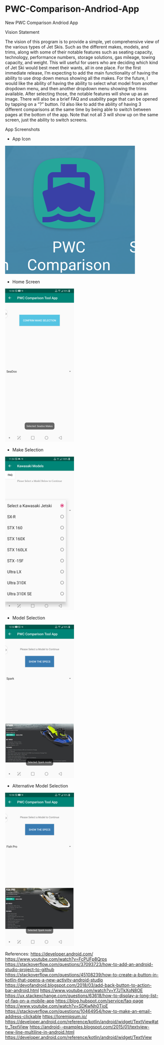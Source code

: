 # PWC-Comparison-Andriod-App
New PWC Comparison Andriod App

Vision Statement

The vision of this program is to provide a simple, yet comprehensive view of the various types of Jet Skis. Such as the different makes, models, and trims, along with some of their notable features such as seating capacity, technology, performance numbers, storage solutions, gas mileage, towing capacity, and weight. This will useful for users who are deciding which kind of Jet Ski would best meet their wants, all in one place. For the first immediate release, I’m expecting to add the main functionality of having the ability to use drop down menus showing all the makes. 
For the future, I would like the ability of having the ability to select what model from another dropdown menu, and then another dropdown menu showing the trims available. After selecting those, the notable features will show up as an image. There will also be a brief FAQ and usability page that can be opened by tapping on a “?” button. I’d also like to add the ability of having 3 different comparisons at the same time by being able to switch between pages at the bottom of the app. Note that not all 3 will show up on the same screen, just the ability to switch screens.

App Screenshots

- App Icon

![alt text](https://github.com/ChristianMRodas/PWC-Comparison-Andriod-App/blob/master/App%20Icon.png?raw=true)


- Home Screen

<img src="https://github.com/ChristianMRodas/PWC-Comparison-Andriod-App/blob/master/make%20confirm.png?raw=true" 
     width="225" 
     height="500" />


- Make Selection

<img src="https://github.com/ChristianMRodas/PWC-Comparison-Andriod-App/blob/master/model%202.png?raw=true" 
     width="225" 
     height="500" />


- Model Selection

<img src="https://github.com/ChristianMRodas/PWC-Comparison-Andriod-App/blob/master/model.png?raw=true" 
     width="225" 
     height="500" />


- Alternative Model Selection

<img src="https://github.com/ChristianMRodas/PWC-Comparison-Andriod-App/blob/master/model%20alt.png?raw=true" 
     width="225" 
     height="500" />


References:
https://developer.android.com/
https://www.youtube.com/watch?v=FcPUFp8Qrps
https://stackoverflow.com/questions/37093723/how-to-add-an-android-studio-project-to-github
https://stackoverflow.com/questions/45108239/how-to-create-a-button-in-kotlin-that-opens-a-new-activity-android-studio
https://devofandroid.blogspot.com/2018/03/add-back-button-to-action-bar-android.html
https://www.youtube.com/watch?v=Y7JTkXoN8OE
https://ux.stackexchange.com/questions/63618/how-to-display-a-long-list-of-faq-on-a-mobile-app
https://blog.hubspot.com/service/faq-page
https://www.youtube.com/watch?v=SDKwNh0TioE
https://stackoverflow.com/questions/10464954/how-to-make-an-email-address-clickable
https://loremipsum.io/
https://developer.android.com/reference/kotlin/android/widget/TextView#attr_TextView
https://android--examples.blogspot.com/2015/01/textview-new-line-multiline-in-android.html
https://developer.android.com/reference/kotlin/android/widget/TextView
